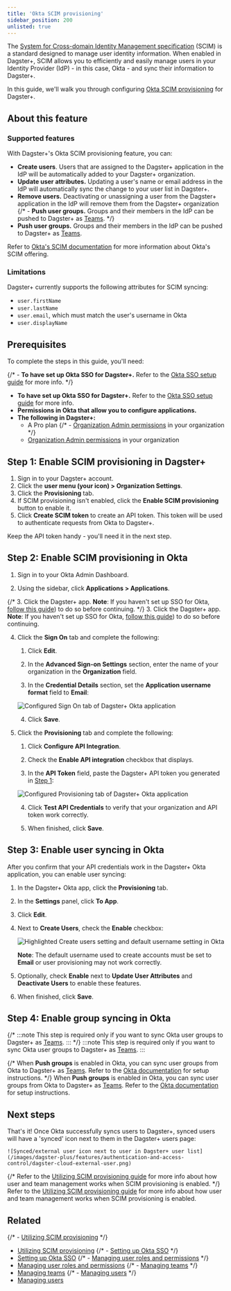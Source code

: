 ```yaml
---
title: 'Okta SCIM provisioning'
sidebar_position: 200
unlisted: true
---
```


The [System for Cross-domain Identity Management specification](https://scim.cloud/) (SCIM) is a standard designed to manage user identity information. When enabled in Dagster+, SCIM allows you to efficiently and easily manage users in your Identity Provider (IdP) - in this case, Okta - and sync their information to Dagster+.

In this guide, we'll walk you through configuring [Okta SCIM provisioning](https://developer.okta.com/docs/concepts/scim/) for Dagster+.

## About this feature

<Tabs>
<TabItem value="Supported features">

### Supported features

With Dagster+'s Okta SCIM provisioning feature, you can:

- **Create users**. Users that are assigned to the Dagster+ application in the IdP will be automatically added to your Dagster+ organization.
- **Update user attributes.** Updating a user's name or email address in the IdP will automatically sync the change to your user list in Dagster+.
- **Remove users.** Deactivating or unassigning a user from the Dagster+ application in the IdP will remove them from the Dagster+ organization
{/* - **Push user groups.** Groups and their members in the IdP can be pushed to Dagster+ as [Teams](/dagster-plus/account/managing-users/managing-teams). */}
- **Push user groups.** Groups and their members in the IdP can be pushed to Dagster+ as
    [Teams](/todo).

Refer to [Okta's SCIM documentation](https://developer.okta.com/docs/concepts/scim/) for more information about Okta's SCIM offering.

</TabItem>
<TabItem value="Limitations">

### Limitations

Dagster+ currently supports the following attributes for SCIM syncing:

- `user.firstName`
- `user.lastName`
- `user.email`, which must match the user's username in Okta
- `user.displayName`

</TabItem>
</Tabs>

## Prerequisites

To complete the steps in this guide, you'll need:

{/* - **To have set up Okta SSO for Dagster+.** Refer to the [Okta SSO setup guide](/dagster-plus/account/authentication/okta/saml-sso) for more info. */}
- **To have set up Okta SSO for Dagster+.** Refer to the [Okta SSO setup guide](/todo) for more info.
- **Permissions in Okta that allow you to configure applications.**
- **The following in Dagster+:**
  - A Pro plan
  {/* - [Organization Admin permissions](/dagster-plus/account/managing-users/managing-user-roles-permissions#user-permissions-reference) in your organization */}
  - [Organization Admin permissions](/todo) in your organization

## Step 1: Enable SCIM provisioning in Dagster+

1. Sign in to your Dagster+ account.
2. Click the **user menu (your icon) > Organization Settings**.
3. Click the **Provisioning** tab.
4. If SCIM provisioning isn't enabled, click the **Enable SCIM provisioning** button to enable it.
5. Click **Create SCIM token** to create an API token. This token will be used to authenticate requests from Okta to Dagster+.

Keep the API token handy - you'll need it in the next step.

## Step 2: Enable SCIM provisioning in Okta

1. Sign in to your Okta Admin Dashboard.

2. Using the sidebar, click **Applications > Applications**.

{/* 3. Click the Dagster+ app. **Note**: If you haven't set up SSO for Okta, [follow this guide](/dagster-plus/account/authentication/okta/saml-sso)) to do so before continuing. */}
3. Click the Dagster+ app. **Note**: If you haven't set up SSO for Okta, [follow this guide](/todo)) to do so before continuing.

4. Click the **Sign On** tab and complete the following:

   1. Click **Edit**.

   2. In the **Advanced Sign-on Settings** section, enter the name of your organization in the **Organization** field.

   3. In the **Credential Details** section, set the **Application username format** field to **Email**:


    ![Configured Sign On tab of Dagster+ Okta application](/images/dagster-plus/features/authentication-and-access-control/okta/scim-sign-on-tab.png)

   4. Click **Save**.

5. Click the **Provisioning** tab and complete the following:

   1. Click **Configure API Integration**.

   2. Check the **Enable API integration** checkbox that displays.

   3. In the **API Token** field, paste the Dagster+ API token you generated in [Step 1](#step-1-enable-scim-provisioning-in-dagster):

    ![Configured Provisioning tab of Dagster+ Okta application](/images/dagster-plus/features/authentication-and-access-control/okta/provisioning-tab.png)

   4. Click **Test API Credentials** to verify that your organization and API token work correctly.

   5. When finished, click **Save**.

## Step 3: Enable user syncing in Okta

After you confirm that your API credentials work in the Dagster+ Okta application, you can enable user syncing:

1. In the Dagster+ Okta app, click the **Provisioning** tab.

2. In the **Settings** panel, click **To App**.

3. Click **Edit**.

4. Next to **Create Users**, check the **Enable** checkbox:

    ![Highlighted Create users setting and default username setting in Okta](/images/dagster-plus/features/authentication-and-access-control/okta/provisioning-to-app-create-users.png)

   **Note**: The default username used to create accounts must be set to **Email** or user provisioning may not work correctly.

5. Optionally, check **Enable** next to **Update User Attributes** and **Deactivate Users** to enable these features.

6. When finished, click **Save**.

## Step 4: Enable group syncing in Okta

{/*
:::note
  This step is required only if you want to sync Okta user groups to Dagster+ as [Teams](/dagster-plus/account/managing-users/managing-teams).
:::
*/}
:::note
  This step is required only if you want to sync Okta user groups to Dagster+ as [Teams](/todo).
:::

{/* When **Push groups** is enabled in Okta, you can sync user groups from Okta to Dagster+ as [Teams](/dagster-plus/account/managing-users/managing-teams). Refer to the [Okta documentation](https://help.okta.com/oie/en-us/Content/Topics/users-groups-profiles/usgp-enable-group-push.htm) for setup instructions. */}
When **Push groups** is enabled in Okta, you can sync user groups from Okta to Dagster+ as [Teams](/todo). Refer to the [Okta documentation](https://help.okta.com/oie/en-us/Content/Topics/users-groups-profiles/usgp-enable-group-push.htm) for setup instructions.

## Next steps

That's it! Once Okta successfully syncs users to Dagster+, synced users will have a 'synced' icon next to them in the Dagster+ users page:

    ![Synced/external user icon next to user in Dagster+ user list](/images/dagster-plus/features/authentication-and-access-control/dagster-cloud-external-user.png)

{/* Refer to the [Utilizing SCIM provisioning guide](/dagster-plus/account/authentication/utilizing-scim-provisioning) for more info about how user and team management works when SCIM provisioning is enabled. */}
Refer to the [Utilizing SCIM provisioning guide](/todo) for more info about how user and team management works when SCIM provisioning is enabled.

## Related

{/* - [Utilizing SCIM provisioning](/dagster-plus/account/authentication/utilizing-scim-provisioning) */}
- [Utilizing SCIM provisioning](/todo)
{/* - [Setting up Okta SSO](/dagster-plus/account/authentication/okta/saml-sso) */}
- [Setting up Okta SSO](/todo)
{/* - [Managing user roles and permissions](/dagster-plus/account/managing-users/managing-user-roles-permissions) */}
- [Managing user roles and permissions](/todo)
{/* - [Managing teams](/dagster-plus/account/managing-users/managing-teams) */}
- [Managing teams](/todo)
{/* - [Managing users](/dagster-plus/account/managing-users) */}
- [Managing users](/todo)
